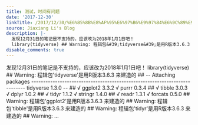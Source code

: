 ```yaml
---
title: 测试，时间有问题
date: '2017-12-30'
linkTitle: /2017/12/30/%E6%B5%8B%E8%AF%95%E6%97%B6%E9%97%B4%E6%9C%89%E9%97%AE%E9%A2%98/
source: Jiaxiang Li's Blog
description: |-
  发现12月31日的笔记是不支持的，应该改为2018年1月1日吧！
  library(tidyverse) ## Warning: 程辑包&#39;tidyverse&#39;是用R版本3.6.3 来建造的 ## -- Attaching packages --------------------------------------------------------------------------- tidyverse 1.3.0 -- ## √ ggplot2 3.3.2 √ purrr 0.3.4 ## √ tibble 3.0.3 √ dplyr 1.0.2 ## √ tidyr 1.1.2 √ stringr 1.4.0 ## √ readr 1.3.1 √ forcats 0.5.0 ## Warning: 程辑包&#39;ggplot2&#39;是用R版本3.6.3 来建造的 ## Warning: 程辑包&#39;tibble&#39;是用R版本3.6.3 来建造的 ## Warning: 程辑包&#39;tidyr&#39;是用R版本3.6.3 来建造的 ## Warning: ...
disable_comments: true
---
```

发现12月31日的笔记是不支持的，应该改为2018年1月1日吧！
library(tidyverse) ## Warning: 程辑包&#39;tidyverse&#39;是用R版本3.6.3 来建造的 ## -- Attaching packages --------------------------------------------------------------------------- tidyverse 1.3.0 -- ## √ ggplot2 3.3.2 √ purrr 0.3.4 ## √ tibble 3.0.3 √ dplyr 1.0.2 ## √ tidyr 1.1.2 √ stringr 1.4.0 ## √ readr 1.3.1 √ forcats 0.5.0 ## Warning: 程辑包&#39;ggplot2&#39;是用R版本3.6.3 来建造的 ## Warning: 程辑包&#39;tibble&#39;是用R版本3.6.3 来建造的 ## Warning: 程辑包&#39;tidyr&#39;是用R版本3.6.3 来建造的 ## Warning: ...